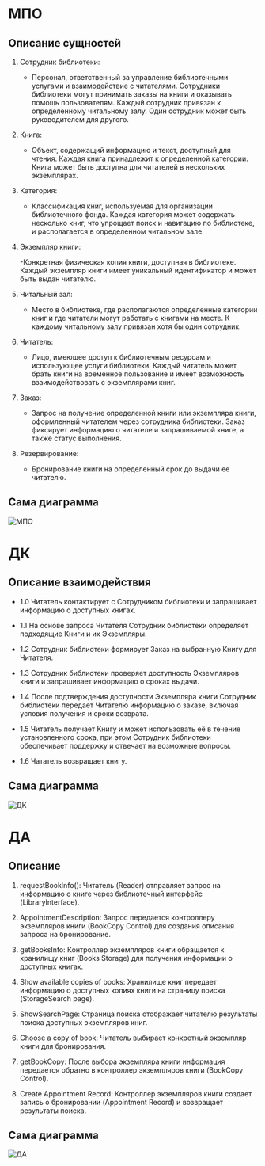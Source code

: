 # МПО

## Описание сущностей
 1. Сотрудник библиотеки:

    - Персонал, ответственный за управление библиотечными услугами и взаимодействие с читателями. Сотрудники библиотеки могут принимать заказы на книги и оказывать помощь пользователям. Каждый сотрудник привязан к определенному читальному залу. Один сотрудник может быть руководителем для другого.

 2. Книга:

    - Объект, содержащий информацию и текст, доступный для чтения. Каждая книга принадлежит к определенной категории. Книга может быть доступна для читателей в нескольких экземплярах.

 3. Категория:

    - Классификация книг, используемая для организации библиотечного фонда. Каждая категория может содержать несколько книг, что упрощает поиск и навигацию по библиотеке, и располагается в определенном читальном зале.
  
  4. Экземпляр книги:

     -Конкретная физическая копия книги, доступная в библиотеке. Каждый экземпляр книги имеет уникальный идентификатор и может быть выдан читателю.

 5. Читальный зал:

    - Место в библиотеке, где располагаются определенные категории книг и где читатели могут работать с книгами на месте. К каждому читальному залу привязан хотя бы один сотрудник.
  
 6. Читатель:

    - Лицо, имеющее доступ к библиотечным ресурсам и использующее услуги библиотеки. Каждый читатель может брать книги на временное пользование и имеет возможность взаимодействовать с экземплярами книг.

 7. Заказ:

    - Запрос на получение определенной книги или экземпляра книги, оформленный читателем через сотрудника библиотеки. Заказ фиксирует информацию о читателе и запрашиваемой книге, а также статус выполнения.
  
 8. Резервирование:

    - Бронирование книги на определенный срок до выдачи ее читателю.



## Сама диаграмма 
![МПО](https://github.com/user-attachments/assets/d68945e1-6fc9-48df-a4d4-4ec3b6b8f727)




# ДК

## Описание взаимодействия

- 1.0 Читатель контактирует с Сотрудником библиотеки и запрашивает информацию о доступных книгах.

- 1.1 На основе запроса Читателя Сотрудник библиотеки определяет подходящие Книги и их Экземпляры.

- 1.2 Сотрудник библиотеки формирует Заказ на выбранную Книгу для Читателя.

- 1.3 Сотрудник библиотеки проверяет доступность Экземпляров книги и запрашивает информацию о сроках выдачи.

- 1.4 После подтверждения доступности Экземпляра книги Сотрудник библиотеки передает Читателю информацию о заказе, включая условия получения и сроки возврата.

- 1.5 Читатель получает Книгу и может использовать её в течение установленного срока, при этом Сотрудник библиотеки обеспечивает поддержку и отвечает на возможные вопросы.
 
- 1.6 Чататель возвращает книгу.

## Сама диаграмма
![ДК](https://github.com/user-attachments/assets/75ed2ff3-993f-4898-b441-4a8a8e9152a0)

# ДА
## Описание

1. requestBookInfo(): Читатель (Reader) отправляет запрос на информацию о книге через библиотечный интерфейс (LibraryInterface).

2. AppointmentDescription: Запрос передается контроллеру экземпляров книги (BookCopy Control) для создания описания запроса на бронирование.

3. getBooksInfo: Контроллер экземпляров книги обращается к хранилищу книг (Books Storage) для получения информации о доступных книгах.

4. Show available copies of books: Хранилище книг передает информацию о доступных копиях книги на страницу поиска (StorageSearch page).

5. ShowSearchPage: Страница поиска отображает читателю результаты поиска доступных экземпляров книг.

6. Choose a copy of book: Читатель выбирает конкретный экземпляр книги для бронирования.

7. getBookCopy: После выбора экземпляра книги информация передается обратно в контроллер экземпляров книги (BookCopy Control).

8. Create Appointment Record: Контроллер экземпляров книги создает запись о бронировании (Appointment Record) и возвращает результаты поиска.

## Сама диаграмма
![ДА](https://github.com/user-attachments/assets/ea788b23-b93c-49ec-a20c-a91babf9046a)






